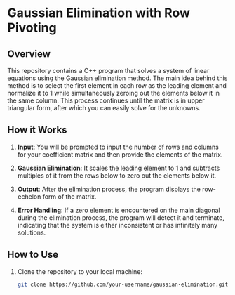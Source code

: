 # Gaussian Elimination with Row Pivoting

## Overview

This repository contains a C++ program that solves a system of linear equations using the Gaussian elimination method. The main idea behind this method is to select the first element in each row as the leading element and normalize it to 1 while simultaneously zeroing out the elements below it in the same column. This process continues until the matrix is in upper triangular form, after which you can easily solve for the unknowns.

## How it Works

1. **Input**: You will be prompted to input the number of rows and columns for your coefficient matrix and then provide the elements of the matrix.

2. **Gaussian Elimination**: It scales the leading element to 1 and subtracts multiples of it from the rows below to zero out the elements below it.

3. **Output**: After the elimination process, the program displays the row-echelon form of the matrix.

4. **Error Handling**: If a zero element is encountered on the main diagonal during the elimination process, the program will detect it and terminate, indicating that the system is either inconsistent or has infinitely many solutions.

## How to Use

1. Clone the repository to your local machine:

   ```bash
   git clone https://github.com/your-username/gaussian-elimination.git
